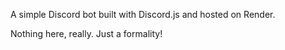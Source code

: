 A simple Discord bot built with Discord.js and hosted on Render.

Nothing here, really. Just a formality!